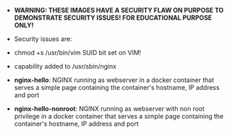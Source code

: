 *   **WARNING: THESE IMAGES HAVE A SECURITY FLAW ON PURPOSE TO DEMONSTRATE SECURITY ISSUES! FOR EDUCATIONAL PURPOSE ONLY!**
* Security issues are:
* chmod +s /usr/bin/vim SUID bit set on VIM!
* capability added to /usr/sbin/nginx



*   **nginx-hello**: NGINX running as webserver in a docker container that serves a simple page containing the container's hostname, IP address and port

*   **nginx-hello-nonroot**: NGINX running as webserver with non root privilege in a docker container that serves a simple page containing the container's hostname, IP address and port

